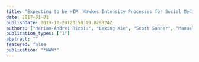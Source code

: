 ```yaml
---
title: "Expecting to be HIP: Hawkes Intensity Processes for Social Media Popularity"
date: 2017-01-01
publishDate: 2019-12-29T23:50:19.829824Z
authors: ["Marian-Andrei Rizoiu", "Lexing Xie", "Scott Sanner", "Manuel Cebrian", "Honglin Yu", "Pascal Van Hentenryck"]
publication_types: ["1"]
abstract: ""
featured: false
publication: "*WWW*"
---
```


